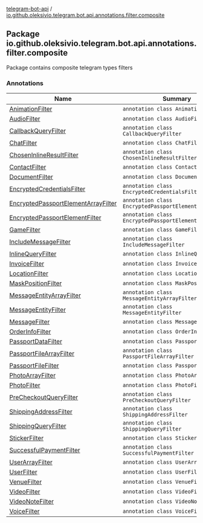 [telegram-bot-api](../index.md) / [io.github.oleksivio.telegram.bot.api.annotations.filter.composite](./index.md)

## Package io.github.oleksivio.telegram.bot.api.annotations.filter.composite

Package contains composite telegram types filters

### Annotations

| Name | Summary |
|---|---|
| [AnimationFilter](-animation-filter/index.md) | `annotation class AnimationFilter` |
| [AudioFilter](-audio-filter/index.md) | `annotation class AudioFilter` |
| [CallbackQueryFilter](-callback-query-filter/index.md) | `annotation class CallbackQueryFilter` |
| [ChatFilter](-chat-filter/index.md) | `annotation class ChatFilter` |
| [ChosenInlineResultFilter](-chosen-inline-result-filter/index.md) | `annotation class ChosenInlineResultFilter` |
| [ContactFilter](-contact-filter/index.md) | `annotation class ContactFilter` |
| [DocumentFilter](-document-filter/index.md) | `annotation class DocumentFilter` |
| [EncryptedCredentialsFilter](-encrypted-credentials-filter/index.md) | `annotation class EncryptedCredentialsFilter` |
| [EncryptedPassportElementArrayFilter](-encrypted-passport-element-array-filter/index.md) | `annotation class EncryptedPassportElementArrayFilter` |
| [EncryptedPassportElementFilter](-encrypted-passport-element-filter/index.md) | `annotation class EncryptedPassportElementFilter` |
| [GameFilter](-game-filter/index.md) | `annotation class GameFilter` |
| [IncludeMessageFilter](-include-message-filter/index.md) | `annotation class IncludeMessageFilter` |
| [InlineQueryFilter](-inline-query-filter/index.md) | `annotation class InlineQueryFilter` |
| [InvoiceFilter](-invoice-filter/index.md) | `annotation class InvoiceFilter` |
| [LocationFilter](-location-filter/index.md) | `annotation class LocationFilter` |
| [MaskPositionFilter](-mask-position-filter/index.md) | `annotation class MaskPositionFilter` |
| [MessageEntityArrayFilter](-message-entity-array-filter/index.md) | `annotation class MessageEntityArrayFilter` |
| [MessageEntityFilter](-message-entity-filter/index.md) | `annotation class MessageEntityFilter` |
| [MessageFilter](-message-filter/index.md) | `annotation class MessageFilter` |
| [OrderInfoFilter](-order-info-filter/index.md) | `annotation class OrderInfoFilter` |
| [PassportDataFilter](-passport-data-filter/index.md) | `annotation class PassportDataFilter` |
| [PassportFileArrayFilter](-passport-file-array-filter/index.md) | `annotation class PassportFileArrayFilter` |
| [PassportFileFilter](-passport-file-filter/index.md) | `annotation class PassportFileFilter` |
| [PhotoArrayFilter](-photo-array-filter/index.md) | `annotation class PhotoArrayFilter` |
| [PhotoFilter](-photo-filter/index.md) | `annotation class PhotoFilter` |
| [PreCheckoutQueryFilter](-pre-checkout-query-filter/index.md) | `annotation class PreCheckoutQueryFilter` |
| [ShippingAddressFilter](-shipping-address-filter/index.md) | `annotation class ShippingAddressFilter` |
| [ShippingQueryFilter](-shipping-query-filter/index.md) | `annotation class ShippingQueryFilter` |
| [StickerFilter](-sticker-filter/index.md) | `annotation class StickerFilter` |
| [SuccessfulPaymentFilter](-successful-payment-filter/index.md) | `annotation class SuccessfulPaymentFilter` |
| [UserArrayFilter](-user-array-filter/index.md) | `annotation class UserArrayFilter` |
| [UserFilter](-user-filter/index.md) | `annotation class UserFilter` |
| [VenueFilter](-venue-filter/index.md) | `annotation class VenueFilter` |
| [VideoFilter](-video-filter/index.md) | `annotation class VideoFilter` |
| [VideoNoteFilter](-video-note-filter/index.md) | `annotation class VideoNoteFilter` |
| [VoiceFilter](-voice-filter/index.md) | `annotation class VoiceFilter` |
